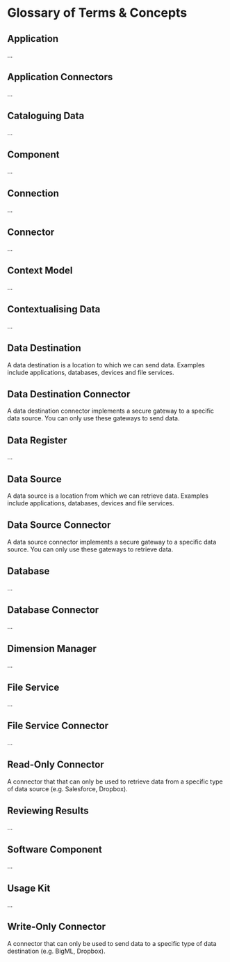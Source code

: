 # Glossary of Terms & Concepts

## Application

...

## Application Connectors

...

## Cataloguing Data

...

## Component

...

## Connection

...

## Connector

...

## Context Model

...

## Contextualising Data

...

## Data Destination

A data destination is a location to which we can send data. Examples include applications, databases, devices and file services.

## Data Destination Connector

A data destination connector implements a secure gateway to a specific data source. You can only use these gateways to send data.

## Data Register

...

## Data Source

A data source is a location from which we can retrieve data. Examples include applications, databases, devices and file services.

## Data Source Connector

A data source connector implements a secure gateway to a specific data source. You can only use these gateways to retrieve data.

## Database

...

## Database Connector

...

## Dimension Manager

...

## File Service

...

## File Service Connector

...

## Read-Only Connector

A connector that that can only be used to retrieve data from a specific type of data source (e.g. Salesforce, Dropbox).

## Reviewing Results

...

## Software Component

...

## Usage Kit

...

## Write-Only Connector

A connector that can only be used to send data to a specific type of data destination (e.g. BigML, Dropbox).
